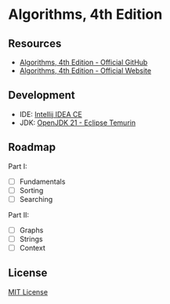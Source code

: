 # Algorithms, 4th Edition

## Resources

- [Algorithms, 4th Edition - Official GitHub](https://github.com/kevin-wayne/algs4)
- [Algorithms, 4th Edition - Official Website](https://algs4.cs.princeton.edu/home/)

## Development

- IDE: [Intellij IDEA CE](https://www.jetbrains.com.cn/en-us/edu-products/download/#section=idea)
- JDK: [OpenJDK 21 - Eclipse Temurin](https://adoptium.net/temurin/releases/)

## Roadmap

Part I:

- [ ] Fundamentals
- [ ] Sorting
- [ ] Searching

Part II:

- [ ] Graphs
- [ ] Strings
- [ ] Context

## License

[MIT License](LICENSE.md)
